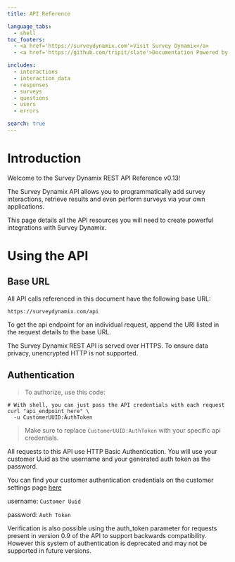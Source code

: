 ```yaml
---
title: API Reference

language_tabs:
  - shell
toc_footers:
  - <a href='https://surveydynamix.com'>Visit Survey Dynamix</a>
  - <a href='https://github.com/tripit/slate'>Documentation Powered by Slate</a>

includes:
  - interactions
  - interaction_data
  - responses
  - surveys
  - questions
  - users
  - errors

search: true
---
```


# Introduction

Welcome to the Survey Dynamix REST API Reference v0.13!

The Survey Dynamix API allows you to programmatically add survey interactions, retrieve results and even perform surveys via your own applications.

This page details all the API resources you will need to create powerful integrations with Survey Dynamix.

# Using the API

## Base URL

All API calls referenced in this document have the following base URL:

`https://surveydynamix.com/api`

To get the api endpoint for an individual request, append the URI listed in the request details to the base URL.

The Survey Dynamix REST API is served over HTTPS. To ensure data privacy, unencrypted HTTP is not supported.

## Authentication

> To authorize, use this code:

```shell
# With shell, you can just pass the API credentials with each request
curl "api_endpoint_here" \
  -u CustomerUUID:AuthToken
```

> Make sure to replace `CustomerUUID:AuthToken` with your specific api credentials.

All requests to this API use HTTP Basic Authentication. You will use your customer Uuid as the username and your generated auth token as the password.

You can find your customer authentication credentials on the customer settings page [here](https://surveydynamix.com/customer_settings#tab_customer-credentials)

username: `Customer Uuid`

password: `Auth Token`

Verification is also possible using the auth_token parameter for requests present in version 0.9 of the API to support backwards compatibility. However this system of authentication is deprecated and may not be supported in future versions.